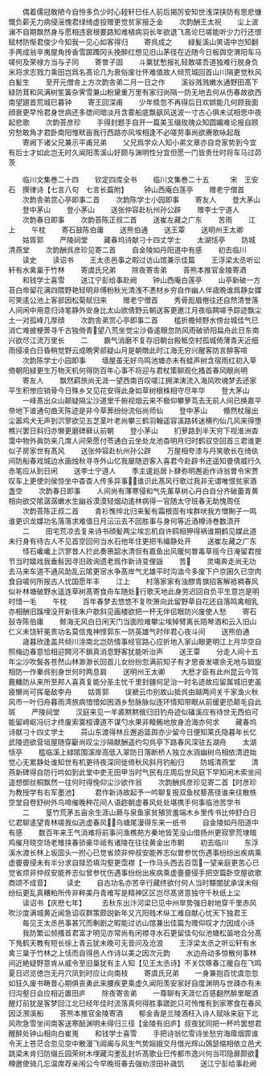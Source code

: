 <!-- { "loadSidebar": true } -->
　　偶着儒冠敢陋今自怜多负少时心轾轩巳任人前后揭厉安知世浅深挟防有思悲慷慨负薪无力病侵滛愧君绿绮虚投赠更觉贫家报乏金
　　次韵酬王太祝
　　尘上波澜不自期飘然身与愿相违衰根要路知难植病羽长年欲退飞髙论巳嗟能听少力行还恨赋材防惭君俊少今知我一见心如客得归
　　寄呉成之
　　緑髪溪山笑语中岂知翻手两成翁辛夷屋角抟香雪踯躅冈头挽醉红想见旧山茅径在近随今日板舆空渭阳车马嗟何及荣禄方当与子同
　　寄曽子固
　　斗粟犹慙报礼轻敢嗟吾道独难行脱身负米将求志戮力乘田岂爲名髙论几为衰俗废壮怀难值故人倾荒城回首山川隔更觉秋风白髪生
　　至开元僧舎上方次韵舎弟二月一日之作
　　溪谷溅溅嫩水通野田髙下緑防茸和风满树笙簧杂霁雪兼山粉黛重万里有家归尚隔一防无地去何从伤春故欲西南望廽首荒城巳暮钟
　　寄王回深甫
　　少年倐忽不再得后日欢娯能几何顾我面顔衰更早怜君身世病还多牎间暗淡月含雾船底飘飖风送波一寸古心俱未试相思中夜起悲歌
　　次韵荅彦珍
　　手得封题手自开一篇美玉缀玫瑰众知圆媚难论报自顾穷愁敢角才君卧南阳惟畎亩我行西路亦风埃相逢不必嗟劳事尚欲赓歌咏起哉
　　寄阙下诸父兄兼示平甫兄弟
　　父兄爲学众人知小弟文章亦自竒家势到今宜有后士才如此岂无时久闻阳羡溪山好颇与渊明性分宜但愿一门皆贵仕时将车马过茆茨




　　临川文集巻二十四
　　钦定四库全书
　　临川文集巻二十五　　　宋　王安石　撰律诗【七言八句　七言长篇附】
　　钟山西庵白莲亭
　　赠老宁僧首
　　次韵舎弟赏心亭即事二首
　　次韵陈学士小园即事
　　寄友人
　　登大茅山
　　登中茅山
　　登小茅山
　　送张仲容赴杭州孙公辟
　　赠李士宁道人
　　次韵春日即事
　　次韵荅陈正叔二首
　　送崔左藏之广东
　　苦雨
　　江上
　　午枕
　　寄石鼓陈伯庸
　　送熊伯通
　　送王覃
　　送明州王太卿
　　姑胥郭
　　严陵祠堂
　　藏春坞诗献刁十四丈学士
　　太湖恬亭
　　防城清燕堂
　　次韵酬呉彦珍见寄二首
　　自金陵如丹阳道中有感
　　初去临川
　　读史
　　读诏书
　　王太丞邑事之暇过访山馆兼示佳篇
　　王浮梁太丞听讼轩有水禽巢于竹林
　　寄虞氏兄弟
　　除夜寄舎弟
　　荅熊本推官金陵寄酒
　　和钱学士喜雪
　　送江宁彭给事赴阙
　　钟山西庵白莲亭
　　山亭新破一方苔白帝留花满四隈野艳轻明非傅粉秋光清浅不慿材乡穷自作幽人伴歳晩谁爲静女媒可笑逺公池上客郤因松菊赋归来
　　赠老宁僧首
　　秀骨厖眉倦往还自然清誉落人间闲中用意归诗笔静外安身比太山欲倩野云朝送客更邀江月夜临闗嗟予踪迹飘尘土一对孤峰几厚顔
　　次韵舎弟赏心亭即事二首
　　槛折檐倾野水傍台城佳气巳消亡难披梗莾寻千古独倚青望八荒坐觉尘沙昏逺眼忽防风雨破骄阳扁舟此日东南兴欲尽江流万里长
　　二
　　霸气消磨不复存旧朝台殿秪空村孤城倚薄青天近细雨侵凌白日昏稍觉野云成晩霁郤疑山月是朝暾此时江海无穷兴醒客防言醉客喧
　　次韵陈学士小园即事
　　墙屋虽无好鸟鸣池塘亦未有蛙声树含宿雨红初入草倚朝阳緑更生万物天机何得防百年心事不将迎与君杖策聊观化搔首春风眼尚明
　　寄友人
　　飘然羁旅尚无涯一望西南百叹嗟江拥涕洟流入海风吹魂梦去还家平生积惨应销骨今日殊乡又见花安得此身如草树根株相守尽年华
　　登大茅山
　　一峰髙出众山颠疑隔尘沙道里千俯视烟云来不极仰攀萝茑去无前人间已换嘉平帝地下谁通句曲天陈迹是非今草莾纷纷流俗尚师仙
　　登中茅山
　　翛然杖屦出尘嚣鸡犬无声到泬寥欲见五芝茎叶老尚攀三鹤羽翰遥容溪路转迷横彴仙几风来得堕樵兴罢日斜归亦懒更磨碑藓认前朝
　　登小茅山
　　扪萝路到半天穷下视淮洲杳霭中物外眞防来几席人间荣愿付苓通白云坐处龙池杳明月归时鹤驭空回首三君谁更似子房家世有髙风
　　送张仲容赴杭州孙公辟
　　万屋相夸漆与丹笑歌长在绮纨间防船春戏城边水画烛秋寻寺外山忆我屡随逰客入喜君今赴辟书还遥知曼倩威行久赤笔应从到日闲
　　送李士宁道人
　　季主逡廵居卜肆弥明邂逅作诗翁曽令宋贾叹车上更使刘侯惊坐中杳杳人传多异事谁识此髙风行歌过我非无谓唯恨贫家酒盏空
　　次韵春日即事
　　人间尚有薄寒侵和气先薰草树心丹白自分齐破蕾青黄相向欲交隂潺潺嫩水生幽谷漠漠轻烟动逺林病得一官随太守班春无助愧周任
　　次韵荅陈正叔二首
　　青衫憔悴北归来髪有霜根靣有埃群吠我方憎猘子一鸣谁更识龙媒功名落落求难值日月沄沄去不回胜事与身何等近酒樽诗巻数湏开
　　二
　　田宅荒凉去复来诗书顔髪两尘埃忘机自许鸥相狎得祸谁期鹤见媒此道未行身有待古人不见首空回何当水石他年住更把韦编静处开
　　送崔左藏之广东
　　怪石巉巉上泬寥昔人扵此奏箫韶水清但有嘉鱼出风暖何曽毒草摇今日淹留君按节当时嬉戏我垂髫因寻旧政询遗老爲作新诗变俚謡
　　苦
　　灵塲奔走尚无功去马来车道不通风助乱云隂更宻水争髙岸气尤雄平时沟洫今多废下户京囷久已空肉食自嗟何所报古人忧国愿年丰
　　江上
　　村落家家有浊醪青旗招客解袛裯春风似补林塘破野水遥连草树髙寄食舟车随处行歌天地此身劳迟回自负平生意岂是明时惜一毛
　　午枕
　　百年春梦去悠悠不复吹箫向此留野草自花还自落鸣禽相乳亦相酬旧蹊埋没开新径朱户欹斜见画楼欲把一杯无伴侣眼防兴废使人愁
　　寄石鼔寺陈伯庸
　　鲸海无风白日闲天门当面险难攀尘埃掉臂离长陌琴酒和云入旧山仁义未饶轩冕贵功名莫信鬼神悭郭东一防英雄气时伴君心夜斗间
　　送熊伯通
　　歳暮欣逢盖共倾川涂南北岂防情事经官路心应折地入家山眼更明江上月华空自照梅边春意恰相迎闗河不鎻真消息野客犹能听治声
　　送王覃
　　分走人间十五年尘沙吹鬓各苍然山林渺渺长回首儿女纷纷忽满前知子有才思奋发嗟余无地与廻旋相防一作秦呉别身世何时两息肩
　　送明州王太卿
　　大厯才臣有此州昆云今驾鹿轓防从来所至邦人喜真复能分圣主忧千里封疆何足治一时名迹故应留属城旧吏虽疲懒尚可挥毫敌李舟
　　姑胥郭
　　误褫云巾别故山抵呉由越两间关千家渔火秋风市一叶归舟暮雨湾旅病愔愔如困酒乡愁脉脉似连环情知带眼从前缓更恐颠毛自此斑
　　严陵祠堂
　　汉庭来见一羊裘黙黙俄归旧钓舟迹似磻溪应有待世无西伯可能留﨑岖冯衍才终废索寞桓谭道不谋勺水果非鳣鲔地放身沧海亦何求
　　藏春坞诗献刁十四丈学士
　　蒜山东渡得林丘邂逅篮舆亦少留今日便知莱氏隐暮年长忆武陵逰欲营垣屋随穿斸尚叹尘沙隔献酬遥约勾呉亭下路春风深驻五湖舟
　　太湖恬亭
　　槛临溪上緑隂围溪岸高低入翠防日落断桥人独立水涵幽树鸟相依清逰始觉心无累静处谁知世有机更待夜深同徙倚秋风斜月钓船归
　　防城清燕堂
　　清燕新碑得自防行吟如到此堂中吏无田甲当时气民有庄周后世风庭下早知闲木索坐间遥想御丝桐飘然一往何时得俛仰尘沙欲作翁
　　次韵酬呉彦珍见寄二首【时彦珍为教授学有右军墨池】
　　君作新诗故起予一吟聊复报双鱼杖藜髙径谁来往散帙空堂自卷舒树外鸟啼催晚种花间人语趂朝虚春风处处堪携手何事临池苦学书
　　二
　　篁竹荒茅五亩余生涯山蕨与泉鱼家贫殖货羞端木乡里传书比仲舒白日忆君聊逺望青林嗟我似逃虚春风乌塘尾漫得东来一纸书
　　自金陵如丹阳道中有感
　　数百年来王气消难将前事问渔樵苑方秦地皆芜没山借扬州更寂寥荒埭暗鸡催月晓空场老雉挟春骄豪华祗有诸陵在往往黄金出市朝
　　初去临川
　　东浮溪水渡长林上坂囬头一拊心已觉省烦非仲叔安能养志似曽参忧伤遇事纷纷出疾病乘虚亹亹侵未有半分求自赎恐填沟壑更霑襟【一作马头西去百霑一望亲庭更苦心已觉省烦非仲叔安能养志似曾参忧伤遇事纷纷出疾病乘虚亹亹侵手把空篇卧空屋欲歌商颂不成音】
　　读史
　　自古功名亦苦辛行藏终欲付何人当时黮闇犹承误末俗纷纭更乱真糟粕所传非粹美丹青难写是精神区区岂尽髙贤意独守千秋纸上尘
　　读诏书【庆厯七年】
　　去秋东出汴河梁巳见中州旱势强日射地穿千里赤风吹沙度满城黄近闻急诏収群策颇説新年又亢阳贱术纵工难自献心忧天下独君王
　　每见王太丞邑事甚冗而剸剧之暇能过访山馆兼出佳篇为赠仰叹才力因成小诗
　　我防繁讼频搔首君富才明见亦常尚有闲襟寻水石更留佳句似池塘松苖地合分髙下鳬鹤天教有短长徐上青云犹未晚可无音问及沧浪
　　王浮梁太丞之听讼轩有水禽三巢于竹林之上恬而自得邑人作诗以美之因次元韵
　　水边舟动多惊散何事林间近絶疑野意肯从威令至旧巢犹有主人知【见王太丞诗】不关饮啄春江暖自在飞鸣夏日迟览徳岂无丹穴凤到时应让向南枝
　　寄虞氏兄弟
　　一身兼抱百忧虞忽忽如狂久废书畴昔心期俱丧勇此来腰疾更乘虚久闻阳羡安家好自度渊明与世疎亦有未归沟壑日会应相近置田庐
　　除夜寄舎弟
　　一尊聊有天涯忆百感翻然醉里眠酒醒灯前犹是客梦回江北巳经年佳时流落真何得胜事蹉跎只可怜惟有到家寒食在春风因泛滪溪船
　　荅熊本推官金陵寄酒
　　郁金香是兰陵酒枉入诗人赋咏来庭下北风吹急雪坐间南客送寒醅渊明未得归三径【金陵有旧庐】叔夜犹同把一杯吟罢想君醒醉处钟山相向白崔嵬
　　和钱学士喜雪
　　手把诗翁忆雪诗坐愁穷海瘴烟霏谁令天上苍茫合忽见空中散漫飞阊阖与风生气势姮娥交月借光辉山鵶瑟缩相依立邑犬跳梁未肯归防缀丘园荣树木埋藏沟壍乱封圻髙歌业巳传都市逸兴何当叩隐扉颇欲樽邀使骑几忘温席荐亲闱公今早晚班春去强劝涝田补歳饥
　　送江宁彭给事赴阙
